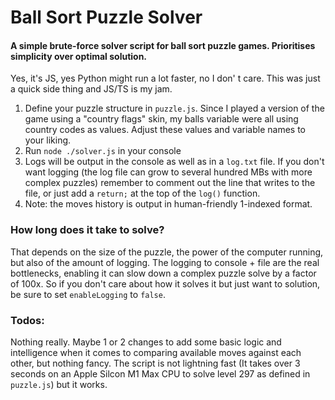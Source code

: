 # Ball Sort Puzzle Solver

#### A simple brute-force solver script for ball sort puzzle games. Prioritises simplicity over optimal solution.

Yes, it's JS, yes Python might run a lot faster, no I don' t care. This was just a quick side thing and JS/TS is my jam.

1. Define your puzzle structure in `puzzle.js`. Since I played a version of the game using a "country flags" skin, my balls variable were all using country codes as values. Adjust these values and variable names to your liking.
2. Run `node ./solver.js` in your console
3. Logs will be output in the console as well as in a `log.txt` file. If you don't want logging (the log file can grow to several hundred MBs with more complex puzzles) remember to comment out the line that writes to the file, or just add a `return;` at the top of the `log()` function.
4. Note: the moves history is output in human-friendly 1-indexed format.

### How long does it take to solve?
That depends on the size of the puzzle, the power of the computer running, but also of the amount of logging. The logging to console + file are the real bottlenecks, enabling it can slow down a complex puzzle solve by a factor of 100x. So if you don't care about how it solves it but just want to solution, be sure to set `enableLogging` to `false`. 

### Todos:
Nothing really. Maybe 1 or 2 changes to add some basic logic and intelligence when it comes to comparing available moves against each other, but nothing fancy. The script is not lightning fast (It takes over 3 seconds on an Apple Silcon M1 Max CPU to solve level 297 as defined in `puzzle.js`) but it works.